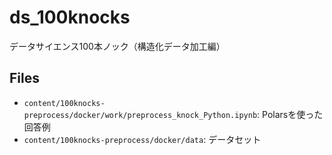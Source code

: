 # ds_100knocks

データサイエンス100本ノック（構造化データ加工編）

## Files

- `content/100knocks-preprocess/docker/work/preprocess_knock_Python.ipynb`: Polarsを使った回答例
- `content/100knocks-preprocess/docker/data`: データセット
